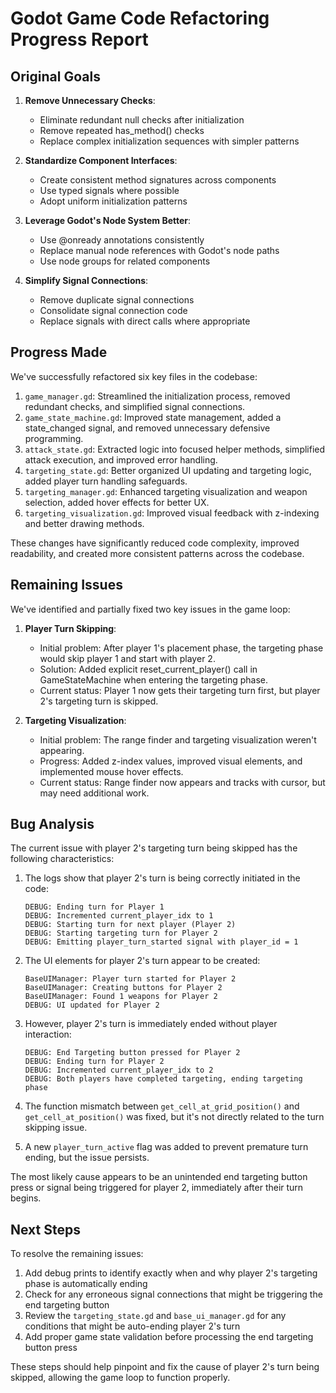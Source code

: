 # Godot Game Code Refactoring Progress Report

## Original Goals
1. **Remove Unnecessary Checks**:
   - Eliminate redundant null checks after initialization
   - Remove repeated has_method() checks
   - Replace complex initialization sequences with simpler patterns

2. **Standardize Component Interfaces**:
   - Create consistent method signatures across components
   - Use typed signals where possible
   - Adopt uniform initialization patterns

3. **Leverage Godot's Node System Better**:
   - Use @onready annotations consistently
   - Replace manual node references with Godot's node paths
   - Use node groups for related components

4. **Simplify Signal Connections**:
   - Remove duplicate signal connections
   - Consolidate signal connection code
   - Replace signals with direct calls where appropriate

## Progress Made

We've successfully refactored six key files in the codebase:

1. `game_manager.gd`: Streamlined the initialization process, removed redundant checks, and simplified signal connections.
2. `game_state_machine.gd`: Improved state management, added a state_changed signal, and removed unnecessary defensive programming.
3. `attack_state.gd`: Extracted logic into focused helper methods, simplified attack execution, and improved error handling.
4. `targeting_state.gd`: Better organized UI updating and targeting logic, added player turn handling safeguards.
5. `targeting_manager.gd`: Enhanced targeting visualization and weapon selection, added hover effects for better UX.
6. `targeting_visualization.gd`: Improved visual feedback with z-indexing and better drawing methods.

These changes have significantly reduced code complexity, improved readability, and created more consistent patterns across the codebase.

## Remaining Issues

We've identified and partially fixed two key issues in the game loop:

1. **Player Turn Skipping**:
   - Initial problem: After player 1's placement phase, the targeting phase would skip player 1 and start with player 2.
   - Solution: Added explicit reset_current_player() call in GameStateMachine when entering the targeting phase.
   - Current status: Player 1 now gets their targeting turn first, but player 2's targeting turn is skipped.

2. **Targeting Visualization**:
   - Initial problem: The range finder and targeting visualization weren't appearing.
   - Progress: Added z-index values, improved visual elements, and implemented mouse hover effects.
   - Current status: Range finder now appears and tracks with cursor, but may need additional work.

## Bug Analysis

The current issue with player 2's targeting turn being skipped has the following characteristics:

1. The logs show that player 2's turn is being correctly initiated in the code:
   ```
   DEBUG: Ending turn for Player 1
   DEBUG: Incremented current_player_idx to 1
   DEBUG: Starting turn for next player (Player 2)
   DEBUG: Starting targeting turn for Player 2
   DEBUG: Emitting player_turn_started signal with player_id = 1
   ```

2. The UI elements for player 2's turn appear to be created:
   ```
   BaseUIManager: Player turn started for Player 2
   BaseUIManager: Creating buttons for Player 2
   BaseUIManager: Found 1 weapons for Player 2
   DEBUG: UI updated for Player 2
   ```

3. However, player 2's turn is immediately ended without player interaction:
   ```
   DEBUG: End Targeting button pressed for Player 2
   DEBUG: Ending turn for Player 2
   DEBUG: Incremented current_player_idx to 2
   DEBUG: Both players have completed targeting, ending targeting phase
   ```

4. The function mismatch between `get_cell_at_grid_position()` and `get_cell_at_position()` was fixed, but it's not directly related to the turn skipping issue.

5. A new `player_turn_active` flag was added to prevent premature turn ending, but the issue persists.

The most likely cause appears to be an unintended end targeting button press or signal being triggered for player 2, immediately after their turn begins.

## Next Steps

To resolve the remaining issues:

1. Add debug prints to identify exactly when and why player 2's targeting phase is automatically ending
2. Check for any erroneous signal connections that might be triggering the end targeting button
3. Review the `targeting_state.gd` and `base_ui_manager.gd` for any conditions that might be auto-ending player 2's turn
4. Add proper game state validation before processing the end targeting button press

These steps should help pinpoint and fix the cause of player 2's turn being skipped, allowing the game loop to function properly.